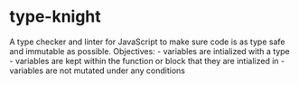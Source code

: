 # type-knight
A type checker and linter for JavaScript to make sure code is as type safe and immutable as possible.
Objectives:
    - variables are intialized with a type
    - variables are kept within the function or block that they are intialized in
    - variables are not mutated under any conditions
